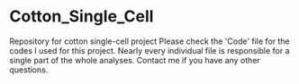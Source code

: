 # Cotton_Single_Cell
Repository for cotton single-cell project
Please check the 'Code' file for the codes I used for this project. Nearly every individual file is responsible for a single part of the whole analyses. Contact me if you have any other questions.
